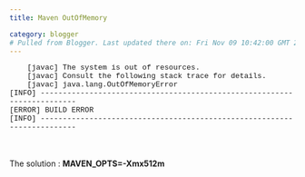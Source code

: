 ```yaml
---
title: Maven OutOfMemory

category: blogger
# Pulled from Blogger. Last updated there on: Fri Nov 09 10:42:00 GMT 2007
---
```

<P><FONT SIZE=2 FACE="Courier New">&nbsp;&nbsp;&nbsp; [javac] The system is out of resources.</FONT><br /><FONT SIZE=2 FACE="Courier New">&nbsp;&nbsp;&nbsp; [javac] Consult the following stack trace for details.</FONT><br /><FONT SIZE=2 FACE="Courier New">&nbsp;&nbsp;&nbsp; [javac] java.lang.OutOfMemoryError</FONT>  <BR><FONT SIZE=2 FACE="Courier New">[INFO] ------------------------------------------------------------------------</FONT>  <br /><FONT SIZE=2 FACE="Courier New">[ERROR] BUILD ERROR</FONT>  <BR><FONT SIZE=2 FACE="Courier New">[INFO] ------------------------------------------------------------------------</FONT><br /></P>  <br /><br />The solution : <span style="font-weight:bold;">MAVEN_OPTS=-Xmx512m<br /></span>
